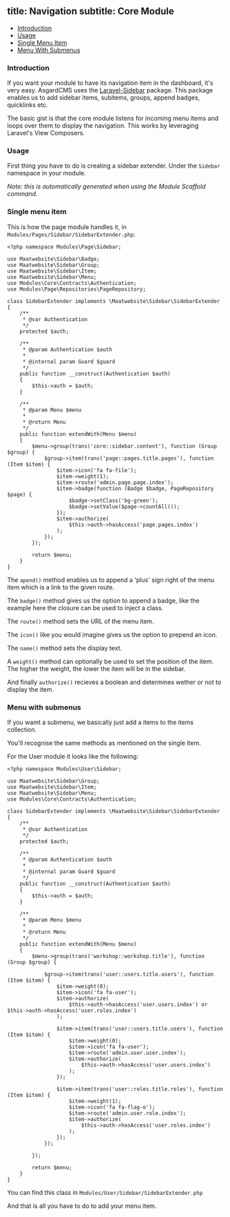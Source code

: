 title: Navigation
subtitle: Core Module
-------

- [Introduction](#introduction)
- [Usage](#usage)
- [Single Menu Item](#single-menu-item)
- [Menu With Submenus](#menu-with-submenus)

### <a class="anchor" name="introduction" href="#introduction"></a> Introduction

If you want your module to have its navigation item in the dashboard, it's very easy. AsgardCMS uses the [Laravel-Sidebar](https://github.com/Maatwebsite/Laravel-Sidebar) package. This package enables us to add sidebar items, subitems, groups, append badges, quicklinks etc.

The basic gist is that the core module listens for incoming menu items and loops over them to display the navigation. This works by leveraging Laravel's View Composers.

### <a class="anchor" name="usage" href="#usage"></a> Usage

First thing you have to do is creating a sidebar extender. Under the `Sidebar` namespace in your module.

*Note: this is automatically generated when using the Module Scaffold command.*

### <a class="anchor" name="single-menu-item" href="#single-menu-item"></a> Single menu item

This is how the page module handles it, in `Modules/Pages/Sidebar/SidebarExtender.php`:

``` .language-php
<?php namespace Modules\Page\Sidebar;

use Maatwebsite\Sidebar\Badge;
use Maatwebsite\Sidebar\Group;
use Maatwebsite\Sidebar\Item;
use Maatwebsite\Sidebar\Menu;
use Modules\Core\Contracts\Authentication;
use Modules\Page\Repositories\PageRepository;

class SidebarExtender implements \Maatwebsite\Sidebar\SidebarExtender
{
    /**
     * @var Authentication
     */
    protected $auth;

    /**
     * @param Authentication $auth
     *
     * @internal param Guard $guard
     */
    public function __construct(Authentication $auth)
    {
        $this->auth = $auth;
    }

    /**
     * @param Menu $menu
     *
     * @return Menu
     */
    public function extendWith(Menu $menu)
    {
        $menu->group(trans('core::sidebar.content'), function (Group $group) {
            $group->item(trans('page::pages.title.pages'), function (Item $item) {
                $item->icon('fa fa-file');
                $item->weight(1);
                $item->route('admin.page.page.index');
                $item->badge(function (Badge $badge, PageRepository $page) {
                    $badge->setClass('bg-green');
                    $badge->setValue($page->countAll());
                });
                $item->authorize(
                    $this->auth->hasAccess('page.pages.index')
                );
            });
        });

        return $menu;
    }
}

```


The `apend()` method enables us to append a 'plus' sign right of the menu item which is a link to the given route.

The `badge()` method gives us the option to append a badge, like the example here the closure can be used to inject a class.

The `route()` method sets the URL of the menu item.

The `icon()` like you would imagine gives us the option to prepend an icon.

The `name()` method sets the display text.

A `weight()` method can optionally be used to set the position of the item. The higher the weight, the lower the item will be in the sidebar.

And finally `authorize()` recieves a boolean and determines wether or not to display the item.


### <a class="anchor" name="menu-with-submenus" href="#menu-with-submenus"></a> Menu with submenus

If you wamt a submenu, we basically just add a items to the items collection.

You'll recognise the same methods as mentioned on the single item.

For the User module it looks like the following:

``` .language-php
<?php namespace Modules\User\Sidebar;

use Maatwebsite\Sidebar\Group;
use Maatwebsite\Sidebar\Item;
use Maatwebsite\Sidebar\Menu;
use Modules\Core\Contracts\Authentication;

class SidebarExtender implements \Maatwebsite\Sidebar\SidebarExtender
{
    /**
     * @var Authentication
     */
    protected $auth;

    /**
     * @param Authentication $auth
     *
     * @internal param Guard $guard
     */
    public function __construct(Authentication $auth)
    {
        $this->auth = $auth;
    }

    /**
     * @param Menu $menu
     *
     * @return Menu
     */
    public function extendWith(Menu $menu)
    {
        $menu->group(trans('workshop::workshop.title'), function (Group $group) {

            $group->item(trans('user::users.title.users'), function (Item $item) {
                $item->weight(0);
                $item->icon('fa fa-user');
                $item->authorize(
                    $this->auth->hasAccess('user.users.index') or $this->auth->hasAccess('user.roles.index')
                );

                $item->item(trans('user::users.title.users'), function (Item $item) {
                    $item->weight(0);
                    $item->icon('fa fa-user');
                    $item->route('admin.user.user.index');
                    $item->authorize(
                        $this->auth->hasAccess('user.users.index')
                    );
                });

                $item->item(trans('user::roles.title.roles'), function (Item $item) {
                    $item->weight(1);
                    $item->icon('fa fa-flag-o');
                    $item->route('admin.user.role.index');
                    $item->authorize(
                        $this->auth->hasAccess('user.roles.index')
                    );
                });
            });

        });

        return $menu;
    }
}
```
You can find this class in `Modules/User/Sidebar/SidebarExtender.php`

And that is all you have to do to add your menu item.
